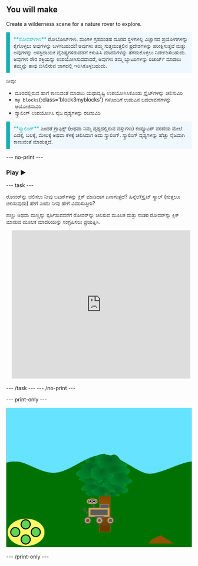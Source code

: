 ## You will make

Create a wilderness scene for a nature rover to explore.

<p style="border-left: solid; border-width:10px; border-color: #0faeb0; background-color: aliceblue; padding: 10px;">
<span style="color: #0faeb0">**ರೋವರ್‌ಗಳು**</span> ರೋಬೋಟ್‌ಗಳು. ಮಂಗಳ ಗ್ರಹದಂತಹ ದೂರದ ಸ್ಥಳಗಳಲ್ಲಿ ವಿಜ್ಞಾನದ ಪ್ರಯೋಗಗಳನ್ನು ಕೈಗೊಳ್ಳಲು ಅವುಗಳನ್ನು ಬಳಸಬಹುದು!  ಅವುಗಳು ತಮ್ಮ ಸುತ್ತಮುತ್ತಲಿನ ಪ್ರದೇಶಗಳನ್ನು ಪರೀಕ್ಷಿಸುತ್ತವೆ ಮತ್ತು ಅವುಗಳನ್ನು ಆಸಕ್ತಿದಾಯಕ ವೈಶಿಷ್ಟ್ಯಗಳಿರುವೆಡಗೆ ಕಳುಹಿಸಿ ಮಾದರಿಗಳನ್ನು ತೆಗೆದುಕೊಳ್ಳಲು ನಿರ್ದೇಶಿಸಬಹುದು. ಅವುಗಳು ಸೌರ ಶಕ್ತಿಯನ್ನು ಉಪಯೋಗಿಸುವದಾದರೆ, ಅವುಗಳು ತಮ್ಮ ಬ್ಯಾಟರಿಗಳನ್ನು ರಿಚಾರ್ಜ್‌ ಮಾಡಲು ತಮ್ಮನ್ನು ತಾವು ಬಿಸಿಲಿರುವ ಜಾಗದಲ್ಲಿ ಇರಿಸಿಕೊಳ್ಳಬಹುದು.
</p>

ನೀವು:
+ ದೂರದಲ್ಲಿರುವ ಹಾಗೆ ಕಾಣುವಂತೆ ಮಾಡಲು ಯಥಾದೃಷ್ಟಿ ಉಪಯೋಗಿಸಿಕೊಂಡು ಸ್ಪ್ರೈಟ್‌ಗಳನ್ನು ಚಲಿಸುವಿರಿ
+ `my blocks`{:class='block3myblocks'} ಗಳೊಂದಿಗೆ ಉಡುಪಿನ ಬದಲಾವಣೆಗಳನ್ನು ಆಯೋಜಿಸುವಿರಿ
+ ಸ್ಕ್ರಾಲಿಂಗ್‌ ಉಪಯೋಗಿಸಿ ನೈಜ ದೃಶ್ಯಗಳನ್ನು ರಚಿಸುವಿರಿ


<p style="border-left: solid; border-width:10px; border-color: #0faeb0; background-color: aliceblue; padding: 10px;">
<span style="color: #0faeb0">**ಸ್ಕ್ರಾಲಿಂಗ್**</span> ಎಂದರೆ ಗ್ರಾಫಿಕ್ಸ್ (ಅಥವಾ ನಿಮ್ಮ ದೃಶ್ಯದಲ್ಲಿರುವ ವಸ್ತುಗಳು) ಕಂಪ್ಯೂಟರ್ ಪರದೆಯ ಮೇಲೆ ಎಡಕ್ಕೆ, ಬಲಕ್ಕೆ, ಮೇಲಕ್ಕೆ ಅಥವಾ ಕೆಳಕ್ಕೆ ಚಲಿಸಿದಾಗ ಅದು ಸ್ಕ್ರಾಲಿಂಗ್. ಸ್ಕ್ರಾಲಿಂಗ್‌ ದೃಶ್ಯಗಳನ್ನು ಹೆಚ್ಚು ನೈಜವಾಗಿ ಕಾಣುವಂತೆ ಮಾಡುತ್ತದೆ.
</p>

--- no-print ---

### Play ▶️

--- task ---

<div style="display: flex; flex-wrap: wrap">
<div style="flex-basis: 175px; flex-grow: 1">  
ರೋವರ್‌ನ್ನು ಚಲಿಸಲು ನೀವು ಬಟನ್‌ಗಳನ್ನು ಕ್ಲಿಕ್ ಮಾಡಿದಾಗ ಏನಾಗುತ್ತದೆ? ಹಿನ್ನೆಲೆ/ಸ್ಪ್ರೈಟ್ ಸ್ಕ್ರಾಲ್ (ಸುತ್ತಲೂ ಚಲಿಸುವುದು) ಹೇಗೆ ಎಂದು ನೀವು ಹೇಗೆ ವಿವರಿಸುತ್ತೀರಿ?

ಹಣ್ಣು ಅಥವಾ ಮಣ್ಣನ್ನು ಸ್ಪರ್ಶಿಸುವವರೆಗೆ ರೋವರ್‌ನ್ನು ಚಲಿಸುವ ಮೂಲಕ ಮತ್ತು ನಂತರ ರೋವರ್‌ನ್ನು ಕ್ಲಿಕ್ ಮಾಡುವ ಮೂಲಕ ಮಾದರಿಯನ್ನು ಸಂಗ್ರಹಿಸಲು ಪ್ರಯತ್ನಿಸಿ.
</div>
<div class="scratch-preview" style="margin-left: 15px;">
  <iframe allowtransparency="true" width="485" height="402" src="https://scratch.mit.edu/projects/embed/551066826/?autostart=false" frameborder="0"></iframe>
</div>
</div>

--- /task --- --- /no-print ---

--- print-only ---

![ಪೂರ್ಣಗೊಂಡ ಪ್ರಾಜೆಕ್ಟ್](images/showcase-static.png)

--- /print-only ---
